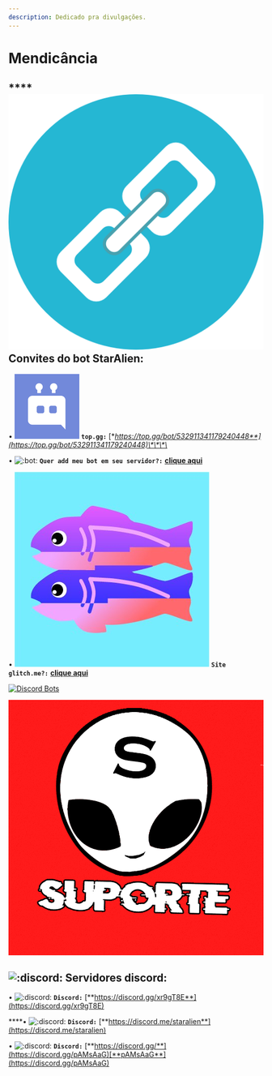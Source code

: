 ```yaml
---
description: Dedicado pra divulgações.
---
```


# Mendicância

## \*\*\*\*![](.gitbook/assets/link.png) **Convites do bot StarAlien:** 

• ![](.gitbook/assets/emote-1-.png) **`top.gg:`** [**https://top.gg/bot/532911341179240448**](https://top.gg/bot/532911341179240448)\*\*\*\*

• ![:bot:](https://media.discordapp.net/attachments/532431730477367306/627172337019519006/emote.png) **`Quer add meu bot em seu servidor?:`** [**clique aqui**](https://discordapp.com/oauth2/authorize?client_id=532911341179240448&scope=bot&permissions=2146958591)

• ![](.gitbook/assets/lgbnpkq__400x400.jpg) **`Site glitch.me?:`** [**clique aqui**](https://staralien.glitch.me)

[![Discord Bots](https://top.gg/api/widget/532911341179240448.svg?usernamecolor=FFFFFF&topcolor=993399&middlecolor=000000&labelcolor=FFFFFF&datacolor=FFFFFF&highlightcolor=993399)](https://top.gg/bot/532911341179240448)

![](.gitbook/assets/avatar-grupo.gif)

## ![:discord:](https://cdn.discordapp.com/emojis/274789236421427200.png?v=1)  **Servidores discord:**

• ![:discord:](https://cdn.discordapp.com/emojis/274789236421427200.png?v=1) **`Discord:`** [**https://discord.gg/xr9gT8E**](https://discord.gg/xr9gT8E)  
  
****• ![:discord:](https://cdn.discordapp.com/emojis/274789236421427200.png?v=1) **`Discord:`** [**https://discord.me/staralien**](https://discord.me/staralien)

• ![:discord:](https://cdn.discordapp.com/emojis/274789236421427200.png?v=1) **`Discord:`** [**https://discord.gg/**](https://discord.gg/pAMsAaG)[**pAMsAaG**](https://discord.gg/pAMsAaG)

